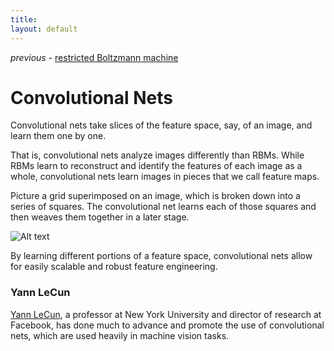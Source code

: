 ```yaml
---
title: 
layout: default
---
```


*previous* - [restricted Boltzmann machine](../restrictedboltzmannmachine.html)
# Convolutional Nets

Convolutional nets take slices of the feature space, say, of an image, and learn them one by one. 

That is, convolutional nets analyze images differently than RBMs. While RBMs learn to reconstruct and identify the features of each image as a whole, convolutional nets learn images in pieces that we call feature maps. 

Picture a grid superimposed on an image, which is broken down into a series of squares. The convolutional net learns each of those squares and then weaves them together in a later stage.

![Alt text](../img/convnet.png) 

By learning different portions of a feature space, convolutional nets allow for easily scalable and robust feature engineering.

### Yann LeCun

[Yann LeCun](http://yann.lecun.com/exdb/publis/pdf/lecun-iscas-10.pdf), a professor at New York University and director of research at Facebook, has done much to advance and promote the use of convolutional nets, which are used heavily in machine vision tasks. 
